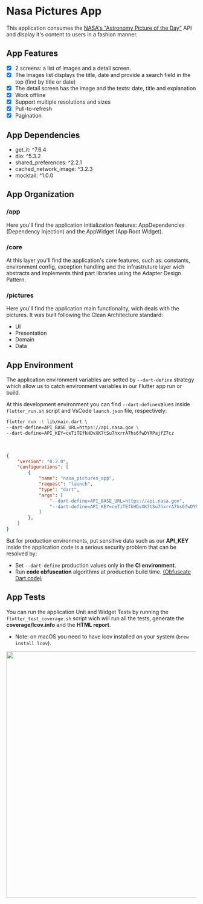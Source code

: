 # Nasa Pictures App

This application consumes the [NASA's "Astronomy Picture of the Day"](https://api.nasa.gov) API and display it's content to users in a fashion manner.


## App Features

- [x] 2 screens: a list of images and a detail screen.
- [x] The images list displays the title, date and provide a search field in the top (find by title or date)
- [x] The detail screen has the image and the texts: date, title and explanation
- [x] Work offline
- [x] Support multiple resolutions and sizes
- [x] Pull-to-refresh 
- [x] Pagination

## App Dependencies

- get_it: ^7.6.4
- dio: ^5.3.2
- shared_preferences: ^2.2.1
- cached_network_image: ^3.2.3
- mocktail: ^1.0.0

## App Organization

### /app

Here you'll find the application initialization features: AppDependencies (Dependency Injection) and the AppWidget (App Root Widget).

### /core

At this layer you'll find the application's core features, such as: constants, environment config, exception handling and the infrastruture layer wich abstracts and implements third part libraries using the Adapter Design Pattern.

### /pictures

Here you'll find the application main functionality, wich deals with the pictures. It was built following the Clean Architecture standard:

- UI
- Presentation
- Domain
- Data

## App Environment

The application environment variables are setted by ```--dart-define``` strategy which allow us to catch environment variables in our Flutter app run or build.

At this development environment you can find ```--dart-define```values inside ```flutter_run.sh``` script and VsCode ```launch.json``` file, respectively:

```bash
flutter run -t lib/main.dart \
--dart-define=API_BASE_URL=https://api.nasa.gov \
--dart-define=API_KEY=ceTiTEfkHDvXK7tSu7hxrrA7hs6fwDYRPajfZ7cz
```
<br>

```json
{
    "version": "0.2.0",
    "configurations": [
        {
            "name": "nasa_pictures_app",
            "request": "launch",
            "type": "dart",
            "args": [
                "--dart-define=API_BASE_URL=https://api.nasa.gov",
                "--dart-define=API_KEY=ceTiTEfkHDvXK7tSu7hxrrA7hs6fwDYRPajfZ7cz"
            ]
        },
    ]
}
```

But for production environments, put sensitive data such as our __API_KEY__ inside the application code is a serious security problem that can be resolved by:
- Set ```--dart-define```  production values only in the __CI environment__.
- Run __code obfuscation__ algorithms at production build time. [(Obfuscate Dart code)](https://docs.flutter.dev/deployment/obfuscate)



## App Tests

You can run the application Unit and Widget Tests by running the ```flutter_test_coverage.sh``` script wich will run all the tests, generate the __coverage/lcov.info__ and the __HTML report__.

- Note: on macOS you need to have lcov installed on your system (`brew install lcov`).

<img src="https://github.com/joaovictorgarcia10/nasa_pictures_app/blob/master/assets/coverage.png" height="650"/>











